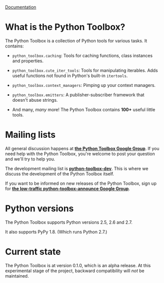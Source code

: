 [Documentation](http://python_toolbox.readthedocs.org)


# What is the Python Toolbox? #

The Python Toolbox is a collection of Python tools for various tasks. It
contains:

 - `python_toolbox.caching`: Tools for caching functions, class instances and
   properties.
 
 - `python_toolbox.cute_iter_tools`: Tools for manipulating iterables. Adds
   useful functions not found in Python's built-in `itertools`.
 
 - `python_toolbox.context_managers`: Pimping up your context managers.
 
 - `python_toolbox.emitters`: A publisher-subscriber framework that doesn't
   abuse strings.
   
 - And many, *many* more! The Python Toolbox contains **100+** useful little
   tools.
   

# Mailing lists #

All general discussion happens at **[the Python Toolbox Google Group](https://groups.google.com/forum/#!forum/python-toolbox)**. If you need help with the Python Toolbox, you're welcome to post your question and we'll try to help you.

The development mailing list is **[python-toolbox-dev](https://groups.google.com/forum/#!forum/python-toolbox-dev)**. This is where we discuss the development of the Python Toolbox itself.

If you want to be informed on new releases of the Python Toolbox, sign up for
**[the low-traffic python-toolbox-announce Google Group](https://groups.google.com/forum/#!forum/python-toolbox-announce)**.

# Python versions #
 
The Python Toolbox supports Python versions 2.5, 2.6 and 2.7.

It also supports PyPy 1.8. (Which runs Python 2.7.)

# Current state #

The Python Toolbox is at version 0.1.0, which is an alpha release. At this experimental stage of the project, backward compatibility will _not_ be maintained.
